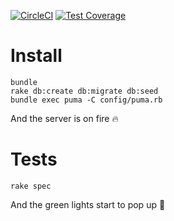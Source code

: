 [![CircleCI](https://circleci.com/gh/ourcities/hub-api.svg?style=svg&circle-token=2a4587154e7472e2ac2b77cc3a9f6f7e663035e0)](https://circleci.com/gh/ourcities/hub-api)
[![Test
Coverage](https://codeclimate.com/github/ourcities/hub-api/badges/coverage.svg)](https://codeclimate.com/github/ourcities/hub-api/coverage)

# Install
```
bundle
rake db:create db:migrate db:seed
bundle exec puma -C config/puma.rb
```
And the server is on fire :fire:

# Tests
```
rake spec
```
And the green lights start to pop up :green_heart:
